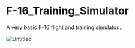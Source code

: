 # F-16_Training_Simulator
A very basic F-16 flight and training simulator...


![Untitled](https://github.com/chieftain0/F-16_Training_Simulator/assets/100506519/8744fd58-3148-4267-8d6d-1c38c5ec84e1)

